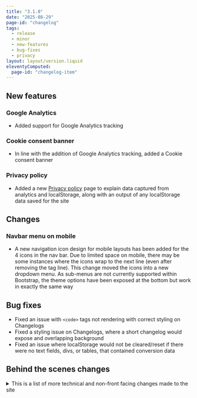 ```yaml
---
title: "3.1.0"
date: "2025-08-29"
page-id: "changelog"
tags: 
  - release
  - minor
  - new-features
  - bug-fixes
  - privacy
layout: layout/version.liquid
eleventyComputed:
  page-id: "changelog-item"
---
```

## New features
### Google Analytics
- Added support for Google Analytics tracking

### Cookie consent banner
- In line with the addition of Google Analytics tracking, added a Cookie consent banner

### Privacy policy
- Added a new [Privacy policy](/privacy) page to explain data captured from analytics and localStorage, along with an output of any localStorage data saved for the site

## Changes
### Navbar menu on mobile
- A new navigation icon design for mobile layouts has been added for the 4 icons in the nav bar. Due to limited space on mobile, there may be some instances where the icons wrap to the next line (even after removing the tag line). This change moved the icons into a new dropdown menu. As sub-menus are not currently supported within Bootstrap, the theme options have been exposed at the bottom but work in exactly the same way

## Bug fixes
- Fixed an issue with `<code>` tags not rendering with correct styling on Changelogs
- Fixed a styling issue on Changelogs, where a short changelog would expose and overlapping background
- Fixed an issue where localStorage would not be cleared/reset if there were no text fields, divs, or tables, that contained conversion data

## Behind the scenes changes
<details>
<summary>This is a list of more technical and non-front facing changes made to the site  </summary>

### Changes
#### Theming and localStorage
- Made an adjustment to how items in localStorage are stored, moving to a serialized JSON object instead of just a plain text string. This means that things like descriptions can be stored and displayed. An example is on the Privacy policy, where the all stored items will be listed with their friendly name and description.
- Legacy local storage items will now be cleared on first visit and a "legacy" flag stored, this will be removed in a future update

#### Tool headers
- Introduced tooltips to the tool headers, to make it more apparent that they can be clicked on. These will be updated as you expand/collapse them
- Adjusted the padding and spacing around tool headers to make it easier to TapClick on them. Clickable area now fills that area, rather that just being an area the same size as the tool heading font

#### Copyright
- Fixed the date :)
</details>